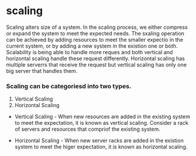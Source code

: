 # scaling
Scaling alters size of a system. In the scaling process, we either compress or expand the system to meet the expected needs. The sxaling operation can be achieved by adding resources to meet the smaller expectio in the current system, or by adding a new system in the existion one or both.
Scalability is being able to handle more reques and both vertical and horizontal scaling handle these request differently. Horizontal scaling has multiple serverrs that receive the request but vertical scaling has only one big server that handles them. 
### Scaling can be categoriesd into two types. 
1. Vertical Scaling
2. Horizontal Scaling

* Vertical Scaling - When new resources are added in the existing system to meet the expectation, it is known as vertical scaling. Consider a rack of servers and resources that compriof the existing system. 

* Horizontal Scaling - When new server racks are added in the existion system to meet the higer expectation, it is known as horizontal scaling.
